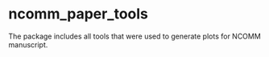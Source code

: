 # ncomm_paper_tools
The package includes all tools that were used to generate plots for NCOMM manuscript. 
